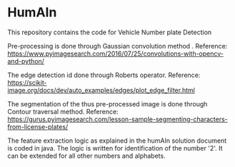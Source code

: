 # HumAIn

This repository contains the code for Vehicle Number plate Detection 

Pre-processing is done through Gaussian convolution method . Reference:
  https://www.pyimagesearch.com/2016/07/25/convolutions-with-opencv-and-python/
  
The edge detection id done through Roberts operator. Reference:
  https://scikit-image.org/docs/dev/auto_examples/edges/plot_edge_filter.html
  
The segmentation of the thus pre-processed image is done through Contour traversal method. Reference:
  https://gurus.pyimagesearch.com/lesson-sample-segmenting-characters-from-license-plates/
  
The feature extraction logic as explained in the humAIn solution document is coded in java. The logic is written for identification
of the number '2'. It can be extended for all other numbers and alphabets.
